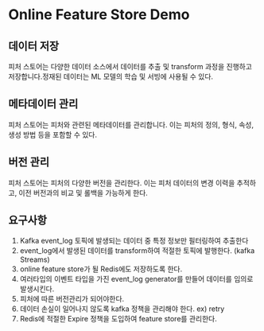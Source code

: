 # Online Feature Store Demo

## 데이터 저장
피처 스토어는 다양한 데이터 소스에서 데이터를 추출 및 transform 과정을 진행하고 저장합니다.정재된 데이터는 ML 모델의 학습 및 서빙에 사용될 수 있다.

## 메타데이터 관리
피처 스토어는 피처와 관련된 메타데이터를 관리합니다. 이는 피처의 정의, 형식, 속성, 생성 방법 등을 포함할 수 있다.

## 버전 관리
피처 스토어는 피처의 다양한 버전을 관리한다. 이는 피처 데이터의 변경 이력을 추적하고, 이전 버전과의 비교 및 롤백을 가능하게 한다.

## 요구사항
1. Kafka event_log 토픽에 발생되는 데이터 중 특정 정보만 필터링하여 추출한다
2. event_log에서 발생된 데이터를 transform하여 적절한 토픽에 발행한다. (kafka Streams)
3. online feature store가 될 Redis에도 저장하도록 한다.
4. 여러타입의 이벤트 타입을 가진 event_log generator를 만들어 데이터를 임의로 발생시킨다.
5. 피처에 따른 버전관리가 되어야한다.
6. 데이터 손실이 일어나지 않도록 kafka 정책을 관리해야 한다. ex) retry
7. Redis에 적절한 Expire 정책을 도입하여 feature store를 관리한다.